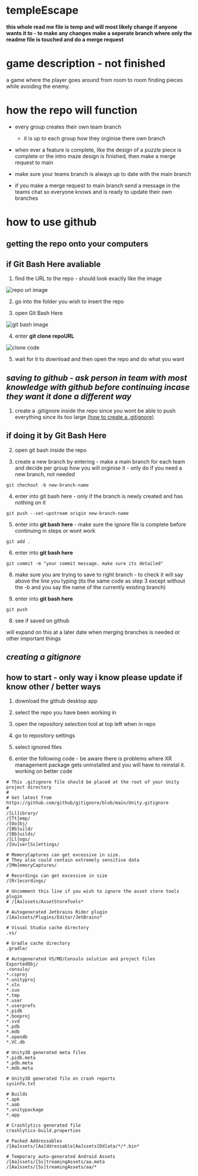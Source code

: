 # templeEscape
**this whole read me file is temp and will most likely change if anyone wants it to - to make any changes make a seperate branch where only the readme file is touched and do a merge request**

# game description - not finished
a game where the player goes around from room to room finding pieces while avoiding the enemy.

# how the repo will function
- every group creates their own team branch
    - it is up to each group how they orginise there own branch

- when ever a feature is complete, like the design of a puzzle piece is complete or the intro maze design is finished, then make a merge request to main

- make sure your teams branch is always up to date with the main branch

- if you make a merge request to main branch send a message in the teams chat so everyone knows and is ready to update their own branches

# how to use github
## getting the repo onto your computers
## if Git Bash Here avaliable
1. find the URL to the repo - should look exactly like the image

![repo url image](/ReadMeImages/RepoUrl.jpg)

2. go into the folder you wish to insert the repo

3. open Git Bash Here

![git bash image](/ReadMeImages/GitBashOpening.jpg)

4. enter **git clone repoURL**

![clone code](/ReadMeImages/CloneCode.jpg)

5. wait for it to download and then open the repo and do what you want


## **_saving to github - ask person in team with most knowledge with github before continuing incase they want it done a different way_**

1. create a .gitignore inside the repo since you wont be able to push everything since its too large [(how to create a .gitignore)](#creating-a-gitignore)

## if doing it by **Git Bash Here**

2. open git bash inside the repo

3. create a new branch by entering - make a main branch for each team and decide per group how you will orginise it - only do if you need a new branch, not needed
``` 
git chechout -b new-branch-name 
```

4. enter into git bash here - only if the branch is newly created and has nothing on it
``` 
git push --set-upstream origin new-branch-name
```

5. enter into **git bash here** - make sure the ignore file is complete before continuing in steps or wont work
``` 
git add .   
```

6. enter into **git bash here** 
``` 
git commit -m "your commit message. make sure its detailed"
```

8. make sure you are trying to save to right branch - to check it will say above the line you typing (its the same code as step 3 except without the -b and you say the name of the currently existing branch)

7. enter into **git bash here** 
``` 
git push
```

8. see if saved on github

will expand on this at a later date when merging branches is needed or other important things

## **_creating a gitignore_**

## how to start - only way i know please update if know other / better ways

1. download the github desktop app

2. select the repo you have been working in

3. open the repository selection tool at top left when in repo

4. go to repository settings

5. select ignored files

6. enter the following code - be aware there is problems where XR management package gets uninstalled and you will have to reinstal it. working on better code
```
# This .gitignore file should be placed at the root of your Unity project directory
#
# Get latest from https://github.com/github/gitignore/blob/main/Unity.gitignore
#
/[Ll]ibrary/
/[Tt]emp/
/[Oo]bj/
/[Bb]uild/
/[Bb]uilds/
/[Ll]ogs/
/[Uu]ser[Ss]ettings/

# MemoryCaptures can get excessive in size.
# They also could contain extremely sensitive data
/[Mm]emoryCaptures/

# Recordings can get excessive in size
/[Rr]ecordings/

# Uncomment this line if you wish to ignore the asset store tools plugin
# /[Aa]ssets/AssetStoreTools*

# Autogenerated Jetbrains Rider plugin
/[Aa]ssets/Plugins/Editor/JetBrains*

# Visual Studio cache directory
.vs/

# Gradle cache directory
.gradle/

# Autogenerated VS/MD/Consulo solution and project files
ExportedObj/
.consulo/
*.csproj
*.unityproj
*.sln
*.suo
*.tmp
*.user
*.userprefs
*.pidb
*.booproj
*.svd
*.pdb
*.mdb
*.opendb
*.VC.db

# Unity3D generated meta files
*.pidb.meta
*.pdb.meta
*.mdb.meta

# Unity3D generated file on crash reports
sysinfo.txt

# Builds
*.apk
*.aab
*.unitypackage
*.app

# Crashlytics generated file
crashlytics-build.properties

# Packed Addressables
/[Aa]ssets/[Aa]ddressable[Aa]ssets[Dd]ata/*/*.bin*

# Temporary auto-generated Android Assets
/[Aa]ssets/[Ss]treamingAssets/aa.meta
/[Aa]ssets/[Ss]treamingAssets/aa/*
```
